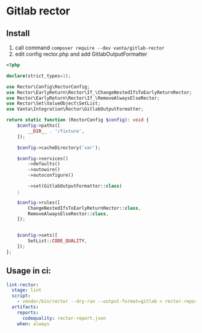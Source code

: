 # Gitlab rector

## Install

1. call command ```composer require --dev vanta/gitlab-rector```
2. edit config rector.php and add GitlabOutputFormatter

```php
<?php

declare(strict_types=1);

use Rector\Config\RectorConfig;
use Rector\EarlyReturn\Rector\If_\ChangeNestedIfsToEarlyReturnRector;
use Rector\EarlyReturn\Rector\If_\RemoveAlwaysElseRector;
use Rector\Set\ValueObject\SetList;
use Vanta\Integration\Rector\GitlabOutputFormatter;

return static function (RectorConfig $config): void {
    $config->paths([
        __DIR__ . '/fixture',
    ]);

    $config->cacheDirectory('var');

    $config->services()
        ->defaults()
        ->autowire()
        ->autoconfigure()

        ->set(GitlabOutputFormatter::class)
    ;

    $config->rules([
        ChangeNestedIfsToEarlyReturnRector::class,
        RemoveAlwaysElseRector::class,
    ]);


    $config->sets([
        SetList::CODE_QUALITY,
    ]);
};
```



## Usage in ci:

```yaml
lint-rector:
  stage: lint
  script:
    - vendor/bin/rector --dry-run --output-format=gitlab > rector-report.json
  artifacts:
    reports:
      codequality: rector-report.json
    when: always
```
